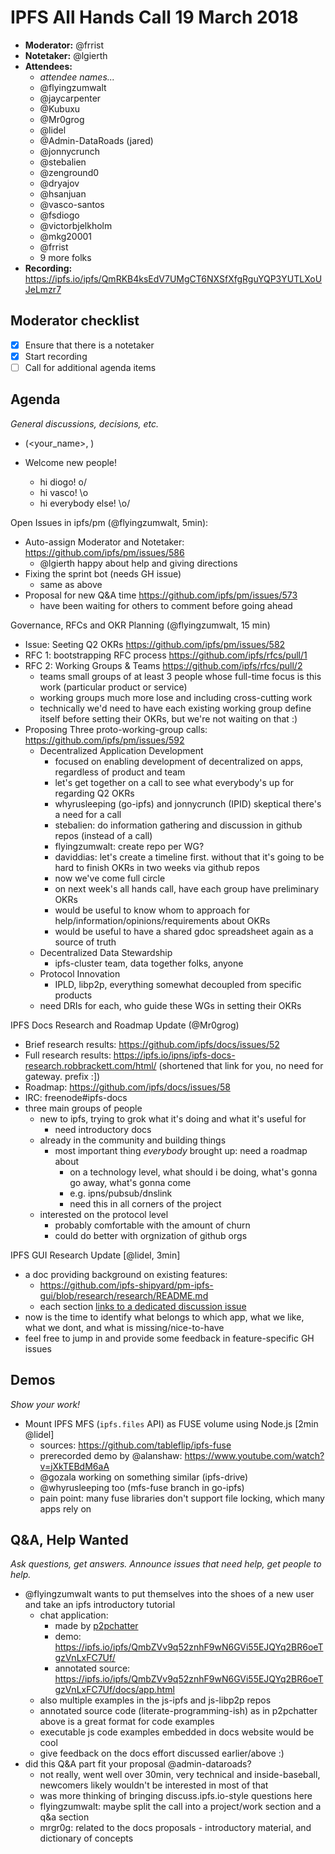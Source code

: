 # IPFS All Hands Call 19 March 2018

- **Moderator:** @frrist
- **Notetaker:** @lgierth
- **Attendees:**
  - _attendee names..._
  - @flyingzumwalt
  - @jaycarpenter
  - @Kubuxu
  - @Mr0grog
  - @lidel
  - @Admin-DataRoads (jared)
  - @jonnycrunch
  - @stebalien
  - @zenground0
  - @dryajov
  - @hsanjuan
  - @vasco-santos
  - @fsdiogo
  - @victorbjelkholm
  - @mkg20001
  - @frrist
  - 9 more folks
- **Recording:** https://ipfs.io/ipfs/QmRKB4ksEdV7UMgCT6NXSfXfgRguYQP3YUTLXoUJeLmzr7

## Moderator checklist

- [x] Ensure that there is a notetaker
- [x] Start recording
- [ ] Call for additional agenda items

## Agenda
_General discussions, decisions, etc._
<!-- use this format for all topics, demos, etc. that you add to the agenda: -->
- <Topic> (<your_name>, <estimated length in mins>)

- Welcome new people!
    - hi diogo! o/
    - hi vasco! \o
    - hi everybody else! \o/

Open Issues in ipfs/pm (@flyingzumwalt, 5min):
- Auto-assign Moderator and Notetaker: https://github.com/ipfs/pm/issues/586
    - @lgierth happy about help and giving directions
- Fixing the sprint bot (needs GH issue)
    - same as above
- Proposal for new Q&A time https://github.com/ipfs/pm/issues/573
    - have been waiting for others to comment before going ahead

Governance, RFCs and OKR Planning (@flyingzumwalt, 15 min)
- Issue: Seeting Q2 OKRs https://github.com/ipfs/pm/issues/582
- RFC 1: bootstrapping RFC process https://github.com/ipfs/rfcs/pull/1
- RFC 2: Working Groups & Teams https://github.com/ipfs/rfcs/pull/2
    - teams small groups of at least 3 people whose full-time focus is this work (particular product or service)
    - working groups much more lose and including cross-cutting work
    - technically we'd need to have each existing working group define itself before setting their OKRs, but we're not waiting on that :)
- Proposing Three proto-working-group calls: https://github.com/ipfs/pm/issues/592
    - Decentralized Application Development
        - focused on enabling development of decentralized on apps, regardless of product and team
        - let's get together on a call to see what everybody's up for regarding Q2 OKRs
        - whyrusleeping (go-ipfs) and jonnycrunch (IPID) skeptical there's a need for a call
        - stebalien: do information gathering and discussion in github repos (instead of a call)
        - flyingzumwalt: create repo per WG?
        - daviddias: let's create a timeline first. without that it's going to be hard to finish OKRs in two weeks via github repos
        - now we've come full circle
        - on next week's all hands call, have each group have preliminary OKRs
        - would be useful to know whom to approach for help/information/opinions/requirements about OKRs
        - would be useful to have a shared gdoc spreadsheet again as a source of truth
    - Decentralized Data Stewardship
        - ipfs-cluster team, data together folks, anyone 
    - Protocol Innovation
        - IPLD, libp2p, everything somewhat decoupled from specific products
    - need DRIs for each, who guide these WGs in setting their OKRs

IPFS Docs Research and Roadmap Update (@Mr0grog)
- Brief research results: https://github.com/ipfs/docs/issues/52
- Full research results: https://ipfs.io/ipns/ipfs-docs-research.robbrackett.com/html/ (shortened that link for you, no need for gateway. prefix :])
- Roadmap: https://github.com/ipfs/docs/issues/58
- IRC: freenode#ipfs-docs
- three main groups of people
    - new to ipfs, trying to grok what it's doing and what it's useful for
        - need introductory docs
    - already in the community and building things
        - most important thing *everybody* brought up: need a roadmap about
            - on a technology level, what should i be doing, what's gonna go away, what's gonna come
            - e.g. ipns/pubsub/dnslink
            - need this in all corners of the project
    - interested on the protocol level
        - probably comfortable with the amount of churn
        - could do better with orgnization of github orgs

IPFS GUI Research Update [@lidel, 3min]
- a doc providing background on existing features:
    - https://github.com/ipfs-shipyard/pm-ipfs-gui/blob/research/research/README.md
    - each section [links to a dedicated discussion issue](https://github.com/ipfs-shipyard/pm-ipfs-gui/issues?q=is%3Aissue+is%3Aopen+label%3A%22existing+feature%22)
- now is the time to identify what belongs to which app, what we like, what we dont, and what is missing/nice-to-have
- feel free to jump in and provide some feedback in feature-specific GH issues


## Demos
_Show your work!_

- Mount IPFS MFS (`ipfs.files` API) as FUSE volume using Node.js [2min @lidel]
  - sources: https://github.com/tableflip/ipfs-fuse
  - prerecorded demo by @alanshaw: https://www.youtube.com/watch?v=jXkTEBdM6aA
  - @gozala working on something similar (ipfs-drive)
  - @whyrusleeping too (mfs-fuse branch in go-ipfs)
  - pain point: many fuse libraries don't support file locking, which many apps rely on

## Q&A, Help Wanted
_Ask questions, get answers. Announce issues that need help, get people to help._

- @flyingzumwalt wants to put themselves into the shoes of a new user and take an ipfs introductory tutorial
    - chat application:
        - made by [p2pchatter](https://news.ycombinator.com/user?id=p2pchatter)
        - demo: https://ipfs.io/ipfs/QmbZVv9q52znhF9wN6GVi55EJQYq2BR6oeTgzVnLxFC7Uf/
        - annotated source: https://ipfs.io/ipfs/QmbZVv9q52znhF9wN6GVi55EJQYq2BR6oeTgzVnLxFC7Uf/docs/app.html
    - also multiple examples in the js-ipfs and js-libp2p repos
    - annotated source code (literate-programming-ish) as in p2pchatter above is a great format for code examples
    - executable js code examples embedded in docs website would be cool
    - give feedback on the docs effort discussed earlier/above :)
- did this Q&A part fit your proposal @admin-dataroads?
    - not really, went well over 30min, very technical and inside-baseball, newcomers likely wouldn't be interested in most of that
    - was more thinking of bringing discuss.ipfs.io-style questions here
    - flyingzumwalt: maybe split the call into a project/work section and a q&a section
    - mrgr0g: related to the docs proposals - introductory material, and dictionary of concepts

<!-- After each call, it is the responsibility of the notetaker to save the last version of the notes in a file in ipfs/pm/meeting-notes, by opening a branch and submitting a PR. -->

